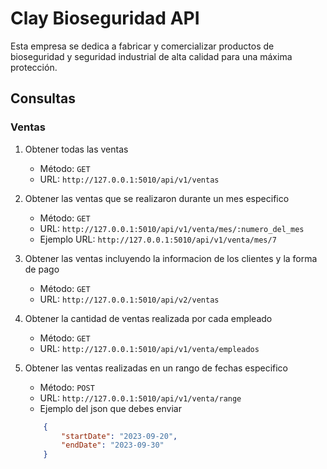 # Clay Bioseguridad API

Esta empresa se dedica a fabricar y comercializar productos de bioseguridad y seguridad industrial de alta calidad para una máxima protección.

## Consultas

### Ventas

1. Obtener todas las ventas
    - Método: `GET`
    - URL: `http://127.0.0.1:5010/api/v1/ventas`

2. Obtener las ventas que se realizaron durante un mes especifico
    - Método: `GET`
    - URL: `http://127.0.0.1:5010/api/v1/venta/mes/:numero_del_mes`
    - Ejemplo URL: `http://127.0.0.1:5010/api/v1/venta/mes/7`

3. Obtener las ventas incluyendo la informacion de los clientes y la forma de pago
    - Método: `GET`
    - URL: `http://127.0.0.1:5010/api/v2/ventas`

4. Obtener la cantidad de ventas realizada por cada empleado
    - Método: `GET`
    - URL: `http://127.0.0.1:5010/api/v1/venta/empleados`

5. Obtener las ventas realizadas en un rango de fechas especifico
    - Método: `POST`
    - URL: `http://127.0.0.1:5010/api/v1/venta/range`
    - Ejemplo del json que debes enviar
    ```JSON
        {
            "startDate": "2023-09-20",
            "endDate": "2023-09-30"
        }
    ```